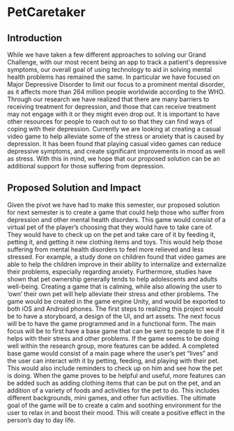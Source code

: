 # PetCaretaker

## Introduction

While we have taken a few different approaches to solving our Grand Challenge, with our most recent being an app to track a patient's depressive symptoms, our overall goal of using technology to aid in solving mental health problems has remained the same. In particular we have focused on Major Depressive Disorder to limit our focus to a prominent mental disorder, as it affects more than 264 million people worldwide according to the WHO. Through our research we have realized that there are many barriers to receiving treatment for depression, and those that can receive treatment may not engage with it or they might even drop out. It is important to have other resources for people to reach out to so that they can find ways of coping with their depression. Currently we are looking at creating a casual video game to help alleviate some of the stress or anxiety that is caused by depression. It has been found that playing casual video games can reduce depressive symptoms, and create significant improvements in mood as well as stress. With this in mind, we hope that our proposed solution can be an additional support for those suffering from depression.

## Proposed Solution and Impact

Given the pivot we have had to make this semester, our proposed solution for next semester is to create a game that could help those who suffer from depression and other mental health disorders. This game would consist of a virtual pet of the player’s choosing that they would have to take care of. They would have to check up on the pet and take care of it by feeding it, petting it, and getting it new clothing items and toys. This would help those suffering from mental health disorders to feel more relieved and less stressed. For example, a study done on children found that video games are able to help the children improve in their ability to internalize and externalize their problems, especially regarding anxiety. Furthermore, studies have shown that pet ownership generally tends to help adolescents and adults well-being. Creating a game that is calming, while also allowing the user to ‘own’ their own pet will help alleviate their stress and other problems.
	The game would be created in the game engine Unity, and would be exported to both iOS and Android phones. The first steps to realizing this project would be to have a storyboard, a design of the UI, and art assets. The next focus will be to have the game programmed and in a functional form. The main focus will be to first have a base game that can be sent to people to see if it helps with their stress and other problems. If the game seems to be doing well within the research group, more features can be added. A completed base game would consist of a main page where the user’s pet “lives” and the user can interact with it by petting, feeding, and playing with their pet. This would also include reminders to check up on him and see how the pet is doing. When the game proves to be helpful and useful, more features can be added such as adding clothing items that can be put on the pet, and an addition of a variety of foods and activities for the pet to do. This includes different backgrounds, mini games, and other fun activities. The ultimate goal of the game will be to create a calm and soothing environment for the user to relax in and boost their mood. This will create a positive effect in the person’s day to day life.
